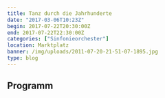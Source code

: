 ```yaml
---
title: Tanz durch die Jahrhunderte
date: "2017-03-06T10:23Z"
begin: 2017-07-22T20:30:00Z
end: 2017-07-22T22:30:00Z
categories: ["Sinfonieorchester"]
location: Marktplatz
banner: /img/uploads/2011-07-20-21-51-07-1895.jpg
type: blog
---
```

## Programm

